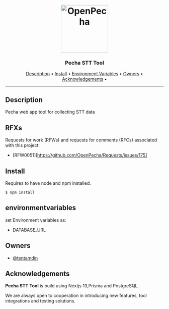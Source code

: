 <h1 align="center">
  <br>
  <a href="https://openpecha.org"><img src="https://avatars.githubusercontent.com/u/82142807?s=400&u=19e108a15566f3a1449bafb03b8dd706a72aebcd&v=4" alt="OpenPecha" width="150"></a>
  <br>
</h1>

<h3 align="center">Pecha STT Tool</h3>

<!-- Replace the title of the repository -->

<p align="center">
  <a href="#description">Description</a> •
  <a href="#install">Install</a> •
  <a href="#environmentvariables">Environment Variables</a> •
  <a href="#owners">Owners</a> •
  <a href="#Acknowledgements">Acknowledgements</a> •
</p>
<hr>

## Description

Pecha web app tool for collecting STT data

## RFXs
Requests for work (RFWs) and requests for comments (RFCs) associated with this project:
* [RFW0051][https://github.com/OpenPecha/Requests/issues/175]

## Install

Requires to have node and npm installed.

`$ npm install`

## environmentvariables

set Environment variables as:

- DATABASE_URL

<!-- This section must link to the docs which are in the root of the repository in /docs -->

## Owners

- [@tentamdin](https://github.com/tentamdin)

<!-- This section lists the owners of the repo -->

## Acknowledgements

**Pecha STT Tool** is build using Nextjs 13,Prisma and PostgreSQL.

We are always open to cooperation in introducing new features, tool integrations and testing solutions.
